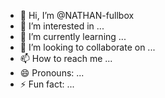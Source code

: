 - 👋 Hi, I’m @NATHAN-fullbox
- 👀 I’m interested in ...
- 🌱 I’m currently learning ...
- 💞️ I’m looking to collaborate on ...
- 📫 How to reach me ...
- 😄 Pronouns: ...
- ⚡ Fun fact: ...

<!---
NATHAN-fullbox/NATHAN-fullbox is a ✨ special ✨ repository because its `README.md` (this file) appears on your GitHub profile.
You can click the Preview link to take a look at your changes.
--->
